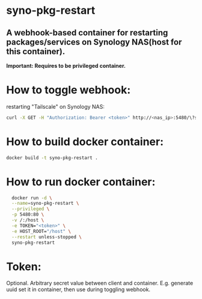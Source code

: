 # syno-pkg-restart

## A webhook-based container for restarting packages/services on Synology NAS(host for this container).  


**Important: Requires to be privileged container.**


# How to toggle webhook:
restarting "Tailscale" on Synology NAS:
```bash
curl -X GET -H "Authorization: Bearer <token>" http://<nas_ip>:5480/\?svc\=Tailscale
```

# How to build docker container:
```bash
docker build -t syno-pkg-restart .
```

# How to run docker container:
```bash
  docker run -d \
  --name=syno-pkg-restart \
  --privileged \
  -p 5480:80 \
  -v /:/host \
  -e TOKEN="<token>" \
  -e HOST_ROOT="/host" \
  --restart unless-stopped \
  syno-pkg-restart
```

# Token:
Optional. Arbitrary secret value between client and container. E.g. generate uuid set it in container, then use during toggling webhook.
